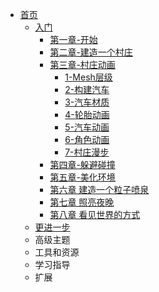 * [首页](../../)
    * [入门](../)
        * [第一章-开始](../第一章-开始/)
        * [第二章-建造一个村庄](../第二章-建造一个村庄/)
        * [第三章-村庄动画](./)
            * [1-Mesh层级](./1-Mesh层级)
            * [2-构建汽车](./2-构建汽车)
            * [3-汽车材质](./3-汽车材质)
            * [4-轮胎动画](./4-轮胎动画)
            * [5-汽车动画](./5-汽车动画)
            * [6-角色动画](./6-角色动画)
            * [7-村庄漫步](./7-村庄漫步)
        * [第四章-躲避碰撞](../第四章-躲避碰撞/)
        * [第五章-美化环境](../第五章-美化环境/)
        * [第六章 建造一个粒子喷泉](../第六章-建造一个粒子喷泉/)
        * [第七章 照亮夜晚](../第七章-照亮夜晚/)
        * [第八章 看见世界的方式](../第八章-看见世界的方式/)
    * [更进一步](../../更进一步/)
    * 高级主题
    * 工具和资源
    * 学习指导
    * 扩展